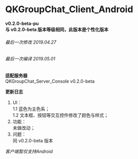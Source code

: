 # QKGroupChat_Client_Android
**v0.2.0-beta-pu**<br>
**与 v0.2.0-beta 版本等级相同，此版本是个性化版本**

###### 最后一次修改 2019.04.27
###### 最后一次编译 2019.05.01

**适配服务器**<br>
QKGroupChat_Server_Console v0.2.0-beta<br>

**更新日志**<br>
1. UI：<br>
    1.1 蓝色为主色系；<br>
    1.2 文本框、按钮等交互控件修改了颜色与样式；<br>
2. 功能：<br>
    未做改动；<br>
3. 问题：<br>
    同 v0.2.0-beta 版本

*客户端暂仅支持Android*

